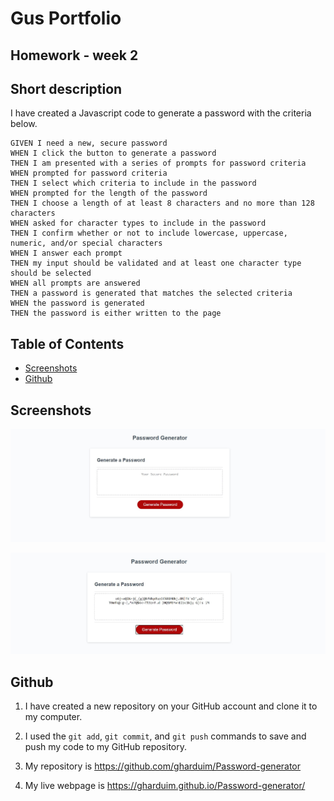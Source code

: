 # Gus Portfolio

## Homework - week 2

## Short description

I have created a Javascript code to generate a password with the criteria below.

```
GIVEN I need a new, secure password
WHEN I click the button to generate a password
THEN I am presented with a series of prompts for password criteria
WHEN prompted for password criteria
THEN I select which criteria to include in the password
WHEN prompted for the length of the password
THEN I choose a length of at least 8 characters and no more than 128 characters
WHEN asked for character types to include in the password
THEN I confirm whether or not to include lowercase, uppercase, numeric, and/or special characters
WHEN I answer each prompt
THEN my input should be validated and at least one character type should be selected
WHEN all prompts are answered
THEN a password is generated that matches the selected criteria
WHEN the password is generated
THEN the password is either written to the page
```


## Table of Contents 

- [Screenshots](#screenshots)
- [Github](#github)

## Screenshots

![Password Generator 1](./assets/screenshots/Password-Generator.jpg "Password Generator")

![Password Generator 2](./assets/screenshots/Password-Generator-working.jpg "Password Generator working")


## Github

1. I have created a new repository on your GitHub account and clone it to my computer.

2. I used the `git add`, `git commit`, and `git push` commands to save and push my code to my GitHub repository.

3. My repository is https://github.com/gharduim/Password-generator

4. My live webpage is  https://gharduim.github.io/Password-generator/